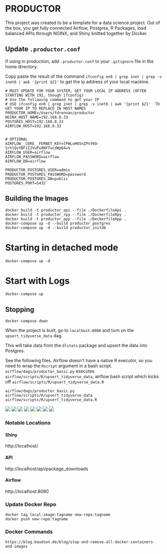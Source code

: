 # PRODUCTOR 

This project was created to be a template for a data science project. Out of the box, you get fully connected Airflow,
Postgres, R Packages, load balanced APIs through NGINX, and Shiny knitted together by Docker.

## Update `.productor.conf`
If using in production, add `.productor.conf` to your `.gitignore` file in the home directory.

Copy paste the result of the command `ifconfig en0 | grep inet | grep -v inet6 | awk '{print $2}'` to get the ip address of your
local mackine.
```
# MUST UPDATE FOR YOUR SYSTEM, GET YOUR LOCAL IP ADDRESS (OFTEN STARTING WITH 192, though ifconfig)
# Use the following command to get your IP
# USE ifconfig en0 | grep inet | grep -v inet6 | awk '{print $2}'  TO GET YOUR IP TO REPLACE IN HOST NAMES
PRODUCTOR_HOME=/Users/fdrennan/productor
NGINX_HOST_NAME=192.168.0.33 
POSTGRES_HOST=192.168.0.33   
AIRFLOW_HOST=192.168.0.33    


# OPTIONAL
AIRFLOW__CORE__FERNET_KEY=lPWLoH65nZPnY6O-SrhlQsYBF1I2VuPx8NYTucdWpD4=%
AIRFLOW_USER=airflow
AIRFLOW_PASSWORD=airflow
AIRFLOW_DB=airflow

PRODUCTOR_POSTGRES_USER=admin
PRODUCTOR_POSTGRES_PASSWORD=password
PRODUCTOR_POSTGRES_DB=public
POSTGRES_PORT=5432
```

## Building the Images
``` 
docker build -t productor_api --file ./DockerfileApi .
docker build -t productor_rpy --file ./DockerfileRpy .
docker build -t productor_app --file ./DockerfileApp .
docker-compose up -d --build productor_postgres
docker-compose up -d --build productor_initdb

```

# Starting in detached mode
```
docker-compose up -d
```

# Start with Logs
```
docker-compose up
```

## Stopping
```
docker-compose down
```

When the project is built, go to `localhost:8080` and turn on the `upsert_tidyverse_data` dag.

This will take data from the `dlstats` package and upsert the data into Postgres. 

See the following files. Airflow doesn't have a native R executor, so you need to wrap the `Rscript` argument in a 
bash script. `airflow/dags/productor_basic.py` executes `airflow/scripts/R/upsert_tidyverse_data`, airflow bash script
which kicks off `airflow/scripts/R/upsert_tidyverse_data.R`

```
airflow/dags/productor_basic.py
airflow/scripts/R/upsert_tidyverse_data
airflow/scripts/R/upsert_tidyverse_data.R
```

![](images/1_airflow_home.png)
![](images/2_upsert_dag.png)
![](images/3_dag_code.png)
![](images/4_upsert_r.png)
![](images/5_data_inserted.png)
![](images/6_api_package_downloads.png)
![](images/7_shiny_tdvdl.png)
![](images/8_shiny_results.png)


### Notable Locations
#### Shiny
http://localhost/

#### API
http://localhost/api/package_downloads

#### Airflow
http://localhost:8080


### Update Docker Repo
```
docker tag local-image:tagname new-repo:tagname
docker push new-repo:tagname
```

### Docker Commands 
```
https://blog.baudson.de/blog/stop-and-remove-all-docker-containers-and-images
```